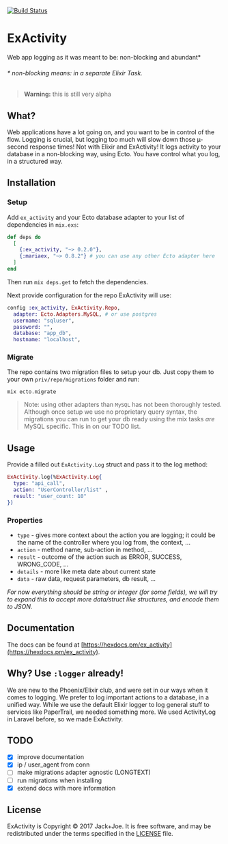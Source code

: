 [![Build Status](https://travis-ci.org/jackjoe/ex_activity.svg)](https://travis-ci.org/jackjoe/ex_activity)

# ExActivity

Web app logging as it was meant to be: non-blocking and abundant\*

###### \* non-blocking means: in a separate Elixir Task.

> **Warning:** this is still very alpha

## What?

Web applications have a lot going on, and you want to be in control of the flow. Logging is crucial, but logging too much will slow down those µ-second response times! Not with Elixir and
ExActivity! It logs activity to your database in a non-blocking way, using Ecto. You have control what you log, in a structured way.

## Installation

### Setup

Add `ex_activity` and your Ecto database adapter to your list of dependencies in `mix.exs`:

```elixir
def deps do
  [
    {:ex_activity, "~> 0.2.0"},
    {:mariaex, "~> 0.8.2"} # you can use any other Ecto adapter here
  ]
end
```
Then run `mix deps.get` to fetch the dependencies.

Next provide configuration for the repo ExActivity will use:

```elixir
config :ex_activity, ExActivity.Repo,
  adapter: Ecto.Adapters.MySQL, # or use postgres
  username: "sqluser",
  password: "",
  database: "app_db",
  hostname: "localhost",
```

### Migrate

The repo contains two migration files to setup your db. Just copy them to your own `priv/repo/migrations` folder and run:

`mix ecto.migrate`

> Note: using other adapters than `MySQL` has not been thoroughly tested. Although once setup we use no proprietary query syntax, the migrations you can run to get your db ready using the mix tasks *are* MySQL specific. This in on our TODO list.

## Usage

Provide a filled out `ExActivity.Log` struct and pass it to the log method:

```elixir
ExActivity.log(%ExActivity.Log{
  type: "api_call",
  action: "UserController/list" ,
  result: "user_count: 10"
})
```

### Properties
  * `type` - gives more context about the action you are logging; it could be the name of the controller where you log from, the context, ...
  * `action` - method name, sub-action in method, ...
  * `result` - outcome of the action such as ERROR, SUCCESS, WRONG_CODE, ...
  * `details` - more like meta date about current state
  * `data` - raw data, request parameters, db result, ...

  _For now everything should be string or integer (for some fields), we will try to expand this to accept more data/struct like structures, and encode them to JSON._

## Documentation

The docs can be found at [https://hexdocs.pm/ex_activity](https://hexdocs.pm/ex_activity).

## Why? Use `:logger` already!

We are new to the Phoenix/Elixir club, and were set in our ways when it comes to logging. We prefer to log important actions to a database, in a unified way. While we use the default Elixir logger to log general stuff to services like PaperTrail, we needed something more. We used ActivityLog in Laravel before, so we made ExActivity.

## TODO

  - [x] improve documentation
  - [x] ip / user_agent from conn
  - [ ] make migrations adapter agnostic (LONGTEXT)
  - [ ] run migrations when installing
  - [x] extend docs with more information

## License

ExActivity is Copyright © 2017 Jack+Joe. It is free software, and may be
redistributed under the terms specified in the [LICENSE](/LICENSE) file.
